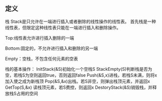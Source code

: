 ## 定义

栈 Stack是只允许在一端进行插入或者删除的线性操作的线性表。
首先栈是一种线性表，但限定这种线性表只能在一端进行插入和删除操作。

Top:线性表允许进行插入删除的一端

Bottom:固定的，不允许进行插入和删除的另一端

Empty：空栈，不包含任何元素的空表

栈的基本操作：
InitStack(&S)初始化一个空栈S
StackEmpty(S)判断栈是否为空，若栈S为空则返回true，否则返回false
Push(&S,x)进栈，若栈S未满，则将x加入使之成为新栈顶
Pop(&S,&x)出栈。若S非空，则弹出栈顶元素，并返回x
GetTop(S,&x) 读栈顶元素，若S费控，则返回x
DestoryStack(&S)销毁栈，并释放栈S占用的空间

